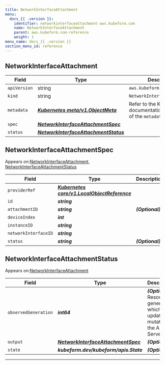 ```yaml
---
title: NetworkInterfaceAttachment
menu:
  docs_{{ .version }}:
    identifier: networkinterfaceattachment-aws.kubeform.com
    name: NetworkInterfaceAttachment
    parent: aws.kubeform.com-reference
    weight: 1
menu_name: docs_{{ .version }}
section_menu_id: reference
---
```


## NetworkInterfaceAttachment
| Field | Type | Description |
| ------ | ----- | ----------- |
| `apiVersion` | string | `aws.kubeform.com/v1alpha1` |
|    `kind` | string | `NetworkInterfaceAttachment` |
| `metadata` | ***[Kubernetes meta/v1.ObjectMeta](https://kubernetes.io/docs/reference/generated/kubernetes-api/v1.13/#objectmeta-v1-meta)***|Refer to the Kubernetes API documentation for the fields of the `metadata` field.|
| `spec` | ***[NetworkInterfaceAttachmentSpec](#NetworkInterfaceAttachmentSpec)***||
| `status` | ***[NetworkInterfaceAttachmentStatus](#NetworkInterfaceAttachmentStatus)***||
## NetworkInterfaceAttachmentSpec

Appears on:[NetworkInterfaceAttachment](#NetworkInterfaceAttachment), [NetworkInterfaceAttachmentStatus](#NetworkInterfaceAttachmentStatus)

| Field | Type | Description |
| ------ | ----- | ----------- |
| `providerRef` | ***[Kubernetes core/v1.LocalObjectReference](https://kubernetes.io/docs/reference/generated/kubernetes-api/v1.13/#localobjectreference-v1-core)***||
| `id` | ***string***||
| `attachmentID` | ***string***| ***(Optional)*** |
| `deviceIndex` | ***int***||
| `instanceID` | ***string***||
| `networkInterfaceID` | ***string***||
| `status` | ***string***| ***(Optional)*** |
## NetworkInterfaceAttachmentStatus

Appears on:[NetworkInterfaceAttachment](#NetworkInterfaceAttachment)

| Field | Type | Description |
| ------ | ----- | ----------- |
| `observedGeneration` | ***int64***| ***(Optional)*** Resource generation, which is updated on mutation by the API Server.|
| `output` | ***[NetworkInterfaceAttachmentSpec](#NetworkInterfaceAttachmentSpec)***| ***(Optional)*** |
| `state` | ***kubeform.dev/kubeform/apis.State***| ***(Optional)*** |
---
